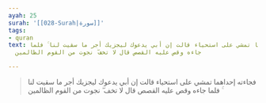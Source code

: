 ```yaml
---
ayah: 25
surah: '[[028-Surah|سورة]]'
tags:
- quran
text: فجاءته إحداهما تمشي على استحياء قالت إن أبي يدعوك ليجزيك أجر ما سقيت لنا ۚ فلما
  جاءه وقص عليه القصص قال لا تخف ۖ نجوت من القوم الظالمين

---
```

> فجاءته إحداهما تمشي على استحياء قالت إن أبي يدعوك ليجزيك أجر ما سقيت لنا ۚ فلما جاءه وقص عليه القصص قال لا تخف ۖ نجوت من القوم الظالمين
